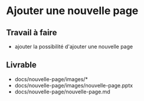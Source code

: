 # Ajouter une nouvelle page

## Travail à faire

- ajouter la possibilité d'ajouter une nouvelle page
  
## Livrable

- docs/nouvelle-page/images/*
- docs/nouvelle-page/images/nouvelle-page.pptx
- docs/nouvelle-page/nouvelle-page.md